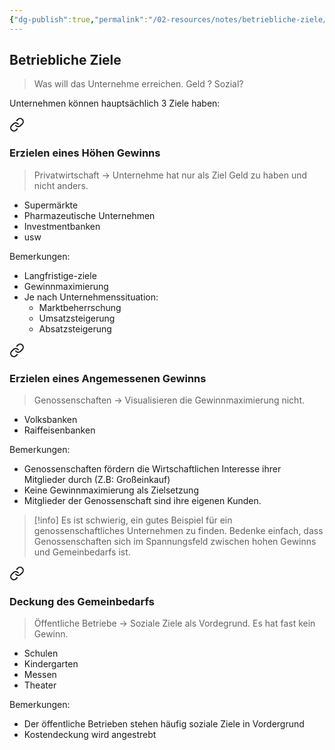 ```yaml
---
{"dg-publish":true,"permalink":"/02-resources/notes/betriebliche-ziele/","tags":["bwl"],"noteIcon":"","updated":"2024-06-10T02:02:17.743+02:00"}
---
```


## Betriebliche Ziele 
>Was will das Unternehme erreichen. Geld ? Sozial?


Unternehmen können hauptsächlich 3 Ziele haben:


<div class="transclusion internal-embed is-loaded"><a class="markdown-embed-link" href="/02-resources/notes/erzielen-eines-hoehen-gewinns/" aria-label="Open link"><svg xmlns="http://www.w3.org/2000/svg" width="24" height="24" viewBox="0 0 24 24" fill="none" stroke="currentColor" stroke-width="2" stroke-linecap="round" stroke-linejoin="round" class="svg-icon lucide-link"><path d="M10 13a5 5 0 0 0 7.54.54l3-3a5 5 0 0 0-7.07-7.07l-1.72 1.71"></path><path d="M14 11a5 5 0 0 0-7.54-.54l-3 3a5 5 0 0 0 7.07 7.07l1.71-1.71"></path></svg></a><div class="markdown-embed">




### Erzielen eines Höhen Gewinns 

> Privatwirtschaft -> Unternehme hat nur als Ziel Geld zu haben und nicht anders. 

- Supermärkte
- Pharmazeutische Unternehmen
- Investmentbanken
- usw

Bemerkungen:
- Langfristige-ziele
- Gewinnmaximierung
- Je nach Unternehmenssituation:
	- Marktbeherrschung
	- Umsatzsteigerung
	- Absatzsteigerung




</div></div>


<div class="transclusion internal-embed is-loaded"><a class="markdown-embed-link" href="/02-resources/notes/erzielen-eines-angemessenen-gewinns/" aria-label="Open link"><svg xmlns="http://www.w3.org/2000/svg" width="24" height="24" viewBox="0 0 24 24" fill="none" stroke="currentColor" stroke-width="2" stroke-linecap="round" stroke-linejoin="round" class="svg-icon lucide-link"><path d="M10 13a5 5 0 0 0 7.54.54l3-3a5 5 0 0 0-7.07-7.07l-1.72 1.71"></path><path d="M14 11a5 5 0 0 0-7.54-.54l-3 3a5 5 0 0 0 7.07 7.07l1.71-1.71"></path></svg></a><div class="markdown-embed">




### Erzielen eines Angemessenen Gewinns
> Genossenschaften -> Visualisieren die Gewinnmaximierung nicht.

- Volksbanken  
- Raiffeisenbanken

Bemerkungen:
- Genossenschaften fördern die Wirtschaftlichen Interesse ihrer Mitglieder durch (Z.B: Großeinkauf)
- Keine Gewinnmaximierung als Zielsetzung
- Mitglieder der Genossenschaft sind ihre eigenen Kunden.

>[!info] 
>Es ist schwierig, ein gutes Beispiel für ein genossenschaftliches Unternehmen zu finden. Bedenke einfach, dass Genossenschaften sich im Spannungsfeld zwischen hohen Gewinns und Gemeinbedarfs ist.




</div></div>


<div class="transclusion internal-embed is-loaded"><a class="markdown-embed-link" href="/02-resources/notes/deckung-des-gemeinbedarfs/" aria-label="Open link"><svg xmlns="http://www.w3.org/2000/svg" width="24" height="24" viewBox="0 0 24 24" fill="none" stroke="currentColor" stroke-width="2" stroke-linecap="round" stroke-linejoin="round" class="svg-icon lucide-link"><path d="M10 13a5 5 0 0 0 7.54.54l3-3a5 5 0 0 0-7.07-7.07l-1.72 1.71"></path><path d="M14 11a5 5 0 0 0-7.54-.54l-3 3a5 5 0 0 0 7.07 7.07l1.71-1.71"></path></svg></a><div class="markdown-embed">




### Deckung des Gemeinbedarfs 
> Öffentliche Betriebe -> Soziale Ziele als Vordegrund. Es hat fast kein Gewinn.

- Schulen
- Kindergarten
- Messen
- Theater

Bemerkungen:
- Der öffentliche Betrieben stehen häufig soziale Ziele in Vordergrund 
- Kostendeckung wird angestrebt



</div></div>
 
